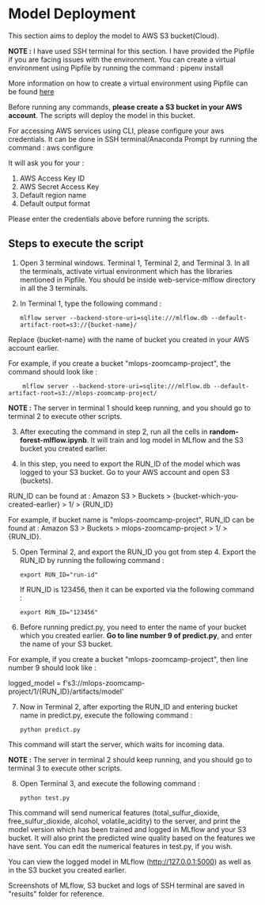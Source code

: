 # Model Deployment

This section aims to deploy the model to AWS S3 bucket(Cloud).

**NOTE :** I have used SSH terminal for this section. I have provided the Pipfile if you are facing issues with the environment. You can create a virtual environment using Pipfile by running the command : pipenv install

More information on how to create a virtual environment using Pipfile can be found [here](https://stackoverflow.com/questions/52171593/how-to-install-dependencies-from-a-copied-pipfile-inside-a-virtual-environment)

Before running any commands, **please create a S3 bucket in your AWS account**. The scripts will deploy the model in this bucket.

For accessing AWS services using CLI, please configure your aws credentials. It can be done in SSH terminal/Anaconda Prompt by running the command : aws configure

It will ask you for your :

1. AWS Access Key ID
2. AWS Secret Access Key
3. Default region name
4. Default output format

Please enter the credentials above before running the scripts.

## Steps to execute the script

1. Open 3 terminal windows. Terminal 1, Terminal 2, and Terminal 3. In all the terminals, activate virtual environment which has the libraries mentioned in Pipfile. You should be inside web-service-mlflow directory in all the 3 terminals.

2. In Terminal 1, type the following command :

       mlflow server --backend-store-uri=sqlite:///mlflow.db --default-artifact-root=s3://{bucket-name}/

Replace {bucket-name} with the name of bucket you created in your AWS account earlier. 

For example, if you create a bucket "mlops-zoomcamp-project", the command should look like : 

        mlflow server --backend-store-uri=sqlite:///mlflow.db --default-artifact-root=s3://mlops-zoomcamp-project/

**NOTE :** The server in terminal 1 should keep running, and you should go to terminal 2 to execute other scripts.

3. After executing the command in step 2, run all the cells in **random-forest-mlflow.ipynb**. It will train and log model in MLflow and the S3 bucket you created earlier.

4. In this step, you need to export the RUN_ID of the model which was logged to your S3 bucket. Go to your AWS account and open S3 (buckets).

RUN_ID can be found at : Amazon S3 > Buckets > {bucket-which-you-created-earlier} > 1/ > {RUN_ID}

For example, if bucket name is "mlops-zoomcamp-project", RUN_ID can be found at : Amazon S3 > Buckets > mlops-zoomcamp-project > 1/ > {RUN_ID}.

5. Open Terminal 2, and export the RUN_ID you got from step 4. Export the RUN_ID by running the following command : 

       export RUN_ID="run-id"
   
   If RUN_ID is 123456, then it can be exported via the following command : 
   
       export RUN_ID="123456"

6. Before running predict.py, you need to enter the name of your bucket which you created earlier. **Go to line number 9 of predict.py**, and enter the name of your S3 bucket. 

For example, if you create a bucket "mlops-zoomcamp-project", then line number 9 should look like :

logged_model = f's3://mlops-zoomcamp-project/1/{RUN_ID}/artifacts/model'

7. Now in Terminal 2, after exporting the RUN_ID and entering bucket name in predict.py, execute the following command : 

       python predict.py

This command will start the server, which waits for incoming data.

**NOTE :** The server in terminal 2 should keep running, and you should go to terminal 3 to execute other scripts.

8. Open Terminal 3, and execute the following command : 

       python test.py

This command will send numerical features (total_sulfur_dioxide, free_sulfur_dioxide, alcohol, volatile_acidity) to the server, and print the model version which has been trained and logged in MLflow and your S3 bucket. It will also print the predicted wine quality based on the features we have sent. You can edit the numerical features in test.py, if you wish.

You can view the logged model in MLflow (http://127.0.0.1:5000) as well as in the S3 bucket you created earlier.

Screenshots of MLflow, S3 bucket and logs of SSH terminal are saved in "results" folder for reference.
